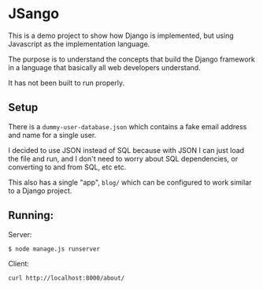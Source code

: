 # JSango

This is a demo project to show how Django is implemented, but using
Javascript as the implementation language.

The purpose is to understand the concepts that build the Django framework
in a language that basically all web developers understand.

It has not been built to run properly.

## Setup

There is a `dummy-user-database.json` which contains a fake email address and name for a single user.

I decided to use JSON instead of SQL because with JSON I can just load the file and run, and I don't need to worry about SQL dependencies, or converting to and from SQL, etc etc.

This also has a single "app", `blog/` which can be configured to work similar to a Django project.

## Running:

Server: 

```console
$ node manage.js runserver
```

Client: 
```console
curl http://localhost:8000/about/
```



